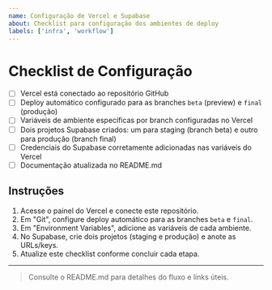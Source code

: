 ```yaml
---
name: Configuração de Vercel e Supabase
about: Checklist para configuração dos ambientes de deploy
labels: ['infra', 'workflow']
---
```


# Checklist de Configuração

- [ ] Vercel está conectado ao repositório GitHub
- [ ] Deploy automático configurado para as branches `beta` (preview) e `final` (produção)
- [ ] Variáveis de ambiente específicas por branch configuradas no Vercel
- [ ] Dois projetos Supabase criados: um para staging (branch beta) e outro para produção (branch final)
- [ ] Credenciais do Supabase corretamente adicionadas nas variáveis do Vercel
- [ ] Documentação atualizada no README.md

## Instruções

1. Acesse o painel do Vercel e conecte este repositório.
2. Em "Git", configure deploy automático para as branches `beta` e `final`.
3. Em "Environment Variables", adicione as variáveis de cada ambiente.
4. No Supabase, crie dois projetos (staging e produção) e anote as URLs/keys.
5. Atualize este checklist conforme concluir cada etapa.

---

> Consulte o README.md para detalhes do fluxo e links úteis.
